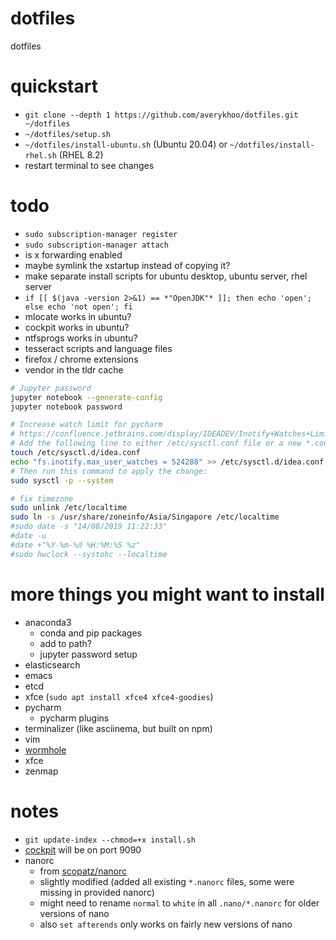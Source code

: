 #   dotfiles
dotfiles

#   quickstart
*   `git clone --depth 1 https://github.com/averykhoo/dotfiles.git ~/dotfiles`
*   `~/dotfiles/setup.sh`
*   `~/dotfiles/install-ubuntu.sh` (Ubuntu 20.04) or `~/dotfiles/install-rhel.sh` (RHEL 8.2)
*   restart terminal to see changes

#   todo
*   `sudo subscription-manager register`
*   `sudo subscription-manager attach`
*   is x forwarding enabled
*   maybe symlink the xstartup instead of copying it?
*   make separate install scripts for ubuntu desktop, ubuntu server, rhel server
*   `if [[ $(java -version 2>&1) == *"OpenJDK"* ]]; then echo 'open'; else echo 'not open'; fi`
*   mlocate works in ubuntu?
*   cockpit works in ubuntu?
*   ntfsprogs works in ubuntu?
*   tesseract scripts and language files
*   firefox / chrome extensions
*   vendor in the tldr cache

```bash
# Jupyter password
jupyter notebook --generate-config
jupyter notebook password
```

```bash
# Increase watch limit for pycharm
# https://confluence.jetbrains.com/display/IDEADEV/Inotify+Watches+Limit
# Add the following line to either /etc/sysctl.conf file or a new *.conf file under /etc/sysctl.d/ directory:
touch /etc/sysctl.d/idea.conf
echo "fs.inotify.max_user_watches = 524288" >> /etc/sysctl.d/idea.conf
# Then run this command to apply the change:
sudo sysctl -p --system
```

```bash
# fix timezone
sudo unlink /etc/localtime 
sudo ln -s /usr/share/zoneinfo/Asia/Singapore /etc/localtime
#sudo date -s "14/08/2019 11:22:33"
#date -u
#date +"%Y-%m-%d %H:%M:%S %z"
#sudo hwclock --systohc --localtime 
```

#   more things you might want to install
*   anaconda3
    *   conda and pip packages
    *   add to path?
    *   jupyter password setup
*   elasticsearch
*   emacs
*   etcd
*   xfce (`sudo apt install xfce4 xfce4-goodies`)
*   pycharm
    *   pycharm plugins
*   terminalizer (like asciinema, but built on npm)
*   vim
*   [wormhole](https://github.com/warner/magic-wormhole)
*   xfce
*   zenmap


#   notes
*   `git update-index --chmod=+x install.sh`
*   [cockpit](https://cockpit-project.org/) will be on port 9090
*   nanorc
    *   from [scopatz/nanorc](https://github.com/scopatz/nanorc)
    *   slightly modified (added all existing `*.nanorc` files, some were missing in provided nanorc)
    *   might need to rename `normal` to `white` in all `.nano/*.nanorc` for older versions of nano
    *   also `set afterends` only works on fairly new versions of nano
